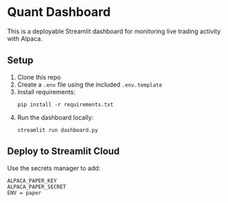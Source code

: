# Quant Dashboard

This is a deployable Streamlit dashboard for monitoring live trading activity with Alpaca.

## Setup

1. Clone this repo
2. Create a `.env` file using the included `.env.template`
3. Install requirements:
   ```
   pip install -r requirements.txt
   ```
4. Run the dashboard locally:
   ```
   streamlit run dashboard.py
   ```

## Deploy to Streamlit Cloud

Use the secrets manager to add:

```
ALPACA_PAPER_KEY
ALPACA_PAPER_SECRET
ENV = paper
```
